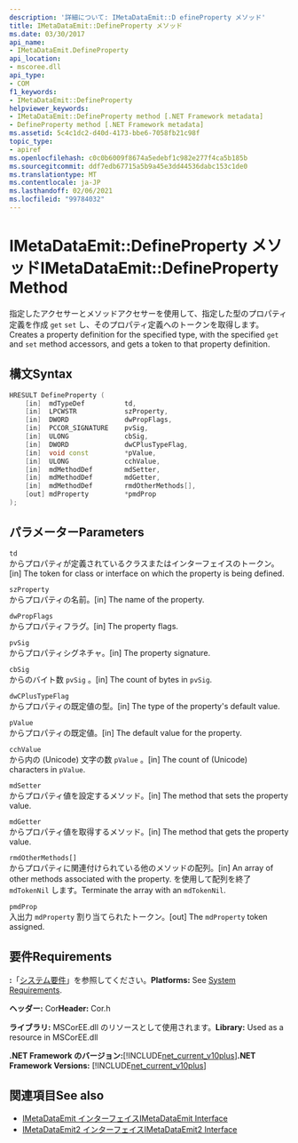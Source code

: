 ```yaml
---
description: '詳細について: IMetaDataEmit::D efineProperty メソッド'
title: IMetaDataEmit::DefineProperty メソッド
ms.date: 03/30/2017
api_name:
- IMetaDataEmit.DefineProperty
api_location:
- mscoree.dll
api_type:
- COM
f1_keywords:
- IMetaDataEmit::DefineProperty
helpviewer_keywords:
- IMetaDataEmit::DefineProperty method [.NET Framework metadata]
- DefineProperty method [.NET Framework metadata]
ms.assetid: 5c4c1dc2-d40d-4173-bbe6-7058fb21c98f
topic_type:
- apiref
ms.openlocfilehash: c0c0b6009f8674a5edebf1c982e277f4ca5b185b
ms.sourcegitcommit: ddf7edb67715a5b9a45e3dd44536dabc153c1de0
ms.translationtype: MT
ms.contentlocale: ja-JP
ms.lasthandoff: 02/06/2021
ms.locfileid: "99784032"
---
```

# <a name="imetadataemitdefineproperty-method"></a><span data-ttu-id="ee946-103">IMetaDataEmit::DefineProperty メソッド</span><span class="sxs-lookup"><span data-stu-id="ee946-103">IMetaDataEmit::DefineProperty Method</span></span>

<span data-ttu-id="ee946-104">指定したアクセサーとメソッドアクセサーを使用して、指定した型のプロパティ定義を作成 `get` `set` し、そのプロパティ定義へのトークンを取得します。</span><span class="sxs-lookup"><span data-stu-id="ee946-104">Creates a property definition for the specified type, with the specified `get` and `set` method accessors, and gets a token to that property definition.</span></span>  
  
## <a name="syntax"></a><span data-ttu-id="ee946-105">構文</span><span class="sxs-lookup"><span data-stu-id="ee946-105">Syntax</span></span>  
  
```cpp  
HRESULT DefineProperty (
    [in]  mdTypeDef          td,
    [in]  LPCWSTR            szProperty,
    [in]  DWORD              dwPropFlags,
    [in]  PCCOR_SIGNATURE    pvSig,
    [in]  ULONG              cbSig,
    [in]  DWORD              dwCPlusTypeFlag,
    [in]  void const         *pValue,
    [in]  ULONG              cchValue,
    [in]  mdMethodDef        mdSetter,
    [in]  mdMethodDef        mdGetter,
    [in]  mdMethodDef        rmdOtherMethods[],
    [out] mdProperty         *pmdProp
);  
```  
  
## <a name="parameters"></a><span data-ttu-id="ee946-106">パラメーター</span><span class="sxs-lookup"><span data-stu-id="ee946-106">Parameters</span></span>  

 `td`  
 <span data-ttu-id="ee946-107">からプロパティが定義されているクラスまたはインターフェイスのトークン。</span><span class="sxs-lookup"><span data-stu-id="ee946-107">[in] The token for class or interface on which the property is being defined.</span></span>  
  
 `szProperty`  
 <span data-ttu-id="ee946-108">からプロパティの名前。</span><span class="sxs-lookup"><span data-stu-id="ee946-108">[in] The name of the property.</span></span>  
  
 `dwPropFlags`  
 <span data-ttu-id="ee946-109">からプロパティフラグ。</span><span class="sxs-lookup"><span data-stu-id="ee946-109">[in] The property flags.</span></span>  
  
 `pvSig`  
 <span data-ttu-id="ee946-110">からプロパティシグネチャ。</span><span class="sxs-lookup"><span data-stu-id="ee946-110">[in] The property signature.</span></span>  
  
 `cbSig`  
 <span data-ttu-id="ee946-111">からのバイト数 `pvSig` 。</span><span class="sxs-lookup"><span data-stu-id="ee946-111">[in] The count of bytes in `pvSig`.</span></span>  
  
 `dwCPlusTypeFlag`  
 <span data-ttu-id="ee946-112">からプロパティの既定値の型。</span><span class="sxs-lookup"><span data-stu-id="ee946-112">[in] The type of the property's default value.</span></span>  
  
 `pValue`  
 <span data-ttu-id="ee946-113">からプロパティの既定値。</span><span class="sxs-lookup"><span data-stu-id="ee946-113">[in] The default value for the property.</span></span>  
  
 `cchValue`  
 <span data-ttu-id="ee946-114">から内の (Unicode) 文字の数 `pValue` 。</span><span class="sxs-lookup"><span data-stu-id="ee946-114">[in] The count of (Unicode) characters in `pValue`.</span></span>  
  
 `mdSetter`  
 <span data-ttu-id="ee946-115">からプロパティ値を設定するメソッド。</span><span class="sxs-lookup"><span data-stu-id="ee946-115">[in] The method that sets the property value.</span></span>  
  
 `mdGetter`  
 <span data-ttu-id="ee946-116">からプロパティ値を取得するメソッド。</span><span class="sxs-lookup"><span data-stu-id="ee946-116">[in] The method that gets the property value.</span></span>  
  
 `rmdOtherMethods[]`  
 <span data-ttu-id="ee946-117">からプロパティに関連付けられている他のメソッドの配列。</span><span class="sxs-lookup"><span data-stu-id="ee946-117">[in] An array of other methods associated with the property.</span></span> <span data-ttu-id="ee946-118">を使用して配列を終了 `mdTokenNil` します。</span><span class="sxs-lookup"><span data-stu-id="ee946-118">Terminate the array with an `mdTokenNil`.</span></span>  
  
 `pmdProp`  
 <span data-ttu-id="ee946-119">入出力 `mdProperty` 割り当てられたトークン。</span><span class="sxs-lookup"><span data-stu-id="ee946-119">[out] The `mdProperty` token assigned.</span></span>  
  
## <a name="requirements"></a><span data-ttu-id="ee946-120">要件</span><span class="sxs-lookup"><span data-stu-id="ee946-120">Requirements</span></span>  

 <span data-ttu-id="ee946-121">**:**「[システム要件](../../get-started/system-requirements.md)」を参照してください。</span><span class="sxs-lookup"><span data-stu-id="ee946-121">**Platforms:** See [System Requirements](../../get-started/system-requirements.md).</span></span>  
  
 <span data-ttu-id="ee946-122">**ヘッダー:** Cor</span><span class="sxs-lookup"><span data-stu-id="ee946-122">**Header:** Cor.h</span></span>  
  
 <span data-ttu-id="ee946-123">**ライブラリ:** MSCorEE.dll のリソースとして使用されます。</span><span class="sxs-lookup"><span data-stu-id="ee946-123">**Library:** Used as a resource in MSCorEE.dll</span></span>  
  
 <span data-ttu-id="ee946-124">**.NET Framework のバージョン:**[!INCLUDE[net_current_v10plus](../../../../includes/net-current-v10plus-md.md)]</span><span class="sxs-lookup"><span data-stu-id="ee946-124">**.NET Framework Versions:** [!INCLUDE[net_current_v10plus](../../../../includes/net-current-v10plus-md.md)]</span></span>  
  
## <a name="see-also"></a><span data-ttu-id="ee946-125">関連項目</span><span class="sxs-lookup"><span data-stu-id="ee946-125">See also</span></span>

- [<span data-ttu-id="ee946-126">IMetaDataEmit インターフェイス</span><span class="sxs-lookup"><span data-stu-id="ee946-126">IMetaDataEmit Interface</span></span>](imetadataemit-interface.md)
- [<span data-ttu-id="ee946-127">IMetaDataEmit2 インターフェイス</span><span class="sxs-lookup"><span data-stu-id="ee946-127">IMetaDataEmit2 Interface</span></span>](imetadataemit2-interface.md)
